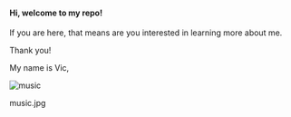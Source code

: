 #### Hi, welcome to my repo! 
If you are here, that means are you interested in learning more about me. 

Thank you! 



My name is Vic, 

![music](https://github.com/vic-voskovsky/Portfolio/blob/master/images/music.jpg)



music.jpg
